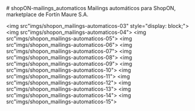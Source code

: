 <html>
# shopON-mailings_automaticos
Mailings automáticos para ShopON, marketplace de Fortín Maure S.A.

<img src"imgs/shopon_mailings-automaticos-03" style="display: block;">
<img src"imgs/shopon_mailings-automaticos-04">
<img src"imgs/shopon_mailings-automaticos-05">
<img src"imgs/shopon_mailings-automaticos-06">
<img src"imgs/shopon_mailings-automaticos-07">
<img src"imgs/shopon_mailings-automaticos-08">
<img src"imgs/shopon_mailings-automaticos-09">
<img src"imgs/shopon_mailings-automaticos-10">
<img src"imgs/shopon_mailings-automaticos-11">
<img src"imgs/shopon_mailings-automaticos-12">
<img src"imgs/shopon_mailings-automaticos-13">
<img src"imgs/shopon_mailings-automaticos-14">
<img src"imgs/shopon_mailings-automaticos-15">
</html>
